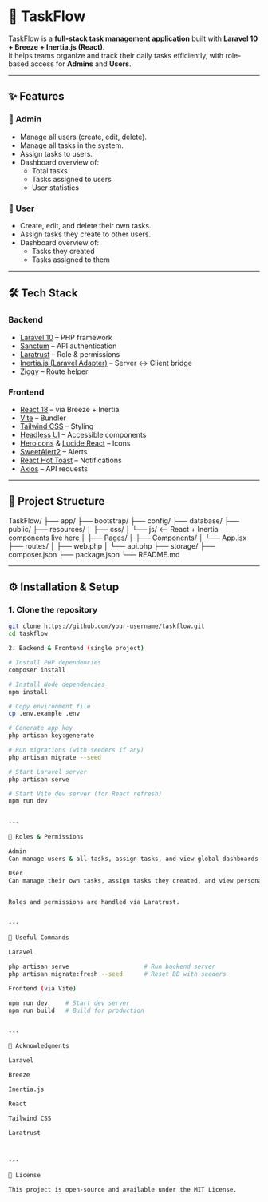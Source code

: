 # 🚀 TaskFlow

TaskFlow is a **full-stack task management application** built with **Laravel 10 + Breeze + Inertia.js (React)**.  
It helps teams organize and track their daily tasks efficiently, with role-based access for **Admins** and **Users**.

---

## ✨ Features

### 👑 Admin
- Manage all users (create, edit, delete).
- Manage all tasks in the system.
- Assign tasks to users.
- Dashboard overview of:
  - Total tasks
  - Tasks assigned to users
  - User statistics

### 👤 User
- Create, edit, and delete their own tasks.
- Assign tasks they create to other users.
- Dashboard overview of:
  - Tasks they created
  - Tasks assigned to them

---

## 🛠️ Tech Stack

### Backend
- [Laravel 10](https://laravel.com/) – PHP framework
- [Sanctum](https://laravel.com/docs/sanctum) – API authentication
- [Laratrust](https://github.com/santigarcor/laratrust) – Role & permissions
- [Inertia.js (Laravel Adapter)](https://inertiajs.com/) – Server ↔ Client bridge
- [Ziggy](https://github.com/tighten/ziggy) – Route helper

### Frontend
- [React 18](https://react.dev/) – via Breeze + Inertia
- [Vite](https://vitejs.dev/) – Bundler
- [Tailwind CSS](https://tailwindcss.com/) – Styling
- [Headless UI](https://headlessui.dev/) – Accessible components
- [Heroicons](https://heroicons.com/) & [Lucide React](https://lucide.dev/) – Icons
- [SweetAlert2](https://sweetalert2.github.io/) – Alerts
- [React Hot Toast](https://react-hot-toast.com/) – Notifications
- [Axios](https://axios-http.com/) – API requests

---

## 📂 Project Structure

TaskFlow/ 
├── app/ 
├── bootstrap/
├── config/
├── database/
├── public/ 
├── resources/
│   ├── css/
│   └── js/ 
<-- React + Inertia components live here
│       ├── Pages/
│       ├── Components/
│       └── App.jsx
├── routes/
│   ├── web.php
│   └── api.php
├── storage/ 
├── composer.json
├── package.json 
└── README.md

---

## ⚙️ Installation & Setup

### 1. Clone the repository
```bash
git clone https://github.com/your-username/taskflow.git
cd taskflow

2. Backend & Frontend (single project)

# Install PHP dependencies
composer install

# Install Node dependencies
npm install

# Copy environment file
cp .env.example .env

# Generate app key
php artisan key:generate

# Run migrations (with seeders if any)
php artisan migrate --seed

# Start Laravel server
php artisan serve

# Start Vite dev server (for React refresh)
npm run dev


---

🔑 Roles & Permissions

Admin
Can manage users & all tasks, assign tasks, and view global dashboards.

User
Can manage their own tasks, assign tasks they created, and view personal dashboards.


Roles and permissions are handled via Laratrust.


---

📜 Useful Commands

Laravel

php artisan serve                     # Run backend server
php artisan migrate:fresh --seed      # Reset DB with seeders

Frontend (via Vite)

npm run dev     # Start dev server
npm run build   # Build for production


---

🤝 Acknowledgments

Laravel

Breeze

Inertia.js

React

Tailwind CSS

Laratrust



---

📄 License

This project is open-source and available under the MIT License.

